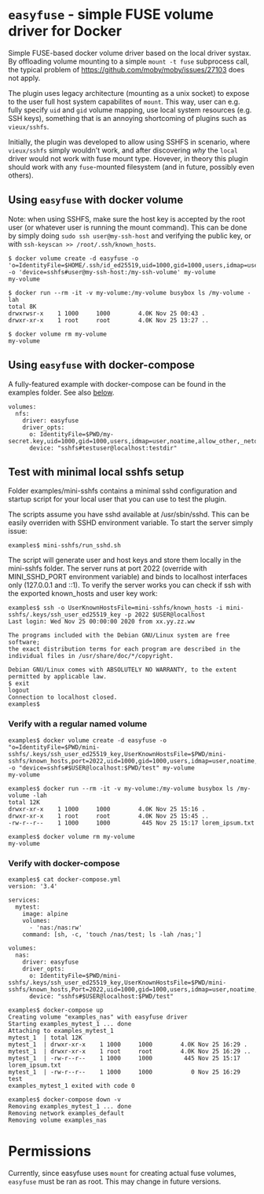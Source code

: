 # `easyfuse` - simple FUSE volume driver for Docker

Simple FUSE-based docker volume driver based on the local driver systax. By offloading volume mounting to a simple `mount -t fuse` subprocess call, the typical problem of https://github.com/moby/moby/issues/27103 does not apply.

The plugin uses legacy architecture (mounting as a unix socket) to expose to the user full host system capabilites of `mount`. This way, user can e.g. fully specify `uid` and `gid` volume mapping, use local system resources (e.g. SSH keys), something that is an annoying shortcoming of plugins such as `vieux/sshfs`.

Initially, the plugin was developed to allow using SSHFS in scenario, where `vieux/sshfs` simply wouldn't work, and after discovering _why_ the `local` driver would not work with fuse mount type. Hovever, in theory this plugin should work with any `fuse`-mounted filesystem (and in future, possibly even others).

## Using `easyfuse` with docker volume

Note: when using SSHFS, make sure the host key is accepted by the root user (or whatever user is running the mount command). This can be done by simply doing `sudo ssh user@my-ssh-host` and verifying the public key, or with `ssh-keyscan >> /root/.ssh/known_hosts`.

```
$ docker volume create -d easyfuse -o 'o=IdentityFile=$HOME/.ssh/id_ed25519,uid=1000,gid=1000,users,idmap=user,noatime,allow_other,_netdev,reconnect,rw' -o 'device=sshfs#user@my-ssh-host:/my-ssh-volume' my-volume
my-volume
```

```
$ docker run --rm -it -v my-volume:/my-volume busybox ls /my-volume -lah
total 8K
drwxrwsr-x    1 1000     1000        4.0K Nov 25 00:43 .
drwxr-xr-x    1 root     root        4.0K Nov 25 13:27 ..
```

```
$ docker volume rm my-volume
my-volume
```

## Using `easyfuse` with docker-compose

A fully-featured example with docker-compose can be found in the examples folder. See also [below](#verify-with-docker-compose).

```
volumes:
  nfs:
    driver: easyfuse
    driver_opts:
      o: IdentityFile=$PWD/my-secret.key,uid=1000,gid=1000,users,idmap=user,noatime,allow_other,_netdev,reconnect,rw
      device: "sshfs#testuser@localhost:testdir"
```

## Test with minimal local sshfs setup

Folder examples/mini-sshfs contains a minimal sshd configuration and startup script for your local user that you can use to test the plugin.

The scripts assume you have sshd available at /usr/sbin/sshd. This can be easily overriden with SSHD environment variable. To start the server simply issue:

```
examples$ mini-sshfs/run_sshd.sh
```

The script will generate user and host keys and store them locally in the mini-sshfs folder. The server runs at port 2022 (override with MINI_SSHD_PORT environment variable) and binds to localhost interfaces only (127.0.0.1 and ::1). To verify the server works you can check if ssh with the exported known_hosts and user key work:

```
examples$ ssh -o UserKnownHostsFile=mini-sshfs/known_hosts -i mini-sshfs/.keys/ssh_user_ed25519_key -p 2022 $USER@localhost
Last login: Wed Nov 25 00:00:00 2020 from xx.yy.zz.ww

The programs included with the Debian GNU/Linux system are free software;
the exact distribution terms for each program are described in the
individual files in /usr/share/doc/*/copyright.

Debian GNU/Linux comes with ABSOLUTELY NO WARRANTY, to the extent
permitted by applicable law.
$ exit
logout
Connection to localhost closed.
examples$
```

### Verify with a regular named volume

```
examples$ docker volume create -d easyfuse -o "o=IdentityFile=$PWD/mini-sshfs/.keys/ssh_user_ed25519_key,UserKnownHostsFile=$PWD/mini-sshfs/known_hosts,port=2022,uid=1000,gid=1000,users,idmap=user,noatime,allow_other,_netdev,reconnect,rw" -o "device=sshfs#$USER@localhost:$PWD/test" my-volume
my-volume

examples$ docker run --rm -it -v my-volume:/my-volume busybox ls /my-volume -lah
total 12K
drwxr-xr-x    1 1000     1000        4.0K Nov 25 15:16 .
drwxr-xr-x    1 root     root        4.0K Nov 25 15:45 ..
-rw-r--r--    1 1000     1000         445 Nov 25 15:17 lorem_ipsum.txt

examples$ docker volume rm my-volume
my-volume
```

### Verify with docker-compose

```
examples$ cat docker-compose.yml
version: '3.4'

services:
  mytest:
    image: alpine
    volumes:
      - 'nas:/nas:rw'
    command: [sh, -c, 'touch /nas/test; ls -lah /nas;']

volumes:
  nas:
    driver: easyfuse
    driver_opts:
      o: IdentityFile=$PWD/mini-sshfs/.keys/ssh_user_ed25519_key,UserKnownHostsFile=$PWD/mini-sshfs/known_hosts,Port=2022,uid=1000,gid=1000,users,idmap=user,noatime,allow_other,_netdev,reconnect,rw
      device: "sshfs#$USER@localhost:$PWD/test"

examples$ docker-compose up
Creating volume "examples_nas" with easyfuse driver
Starting examples_mytest_1 ... done
Attaching to examples_mytest_1
mytest_1  | total 12K
mytest_1  | drwxr-xr-x    1 1000     1000        4.0K Nov 25 16:29 .
mytest_1  | drwxr-xr-x    1 root     root        4.0K Nov 25 16:29 ..
mytest_1  | -rw-r--r--    1 1000     1000         445 Nov 25 15:17 lorem_ipsum.txt
mytest_1  | -rw-r--r--    1 1000     1000           0 Nov 25 16:29 test
examples_mytest_1 exited with code 0

examples$ docker-compose down -v
Removing examples_mytest_1 ... done
Removing network examples_default
Removing volume examples_nas
```

# Permissions

Currently, since easyfuse uses `mount` for creating actual fuse volumes, `easyfuse` must be ran as root. This may change in future versions.
